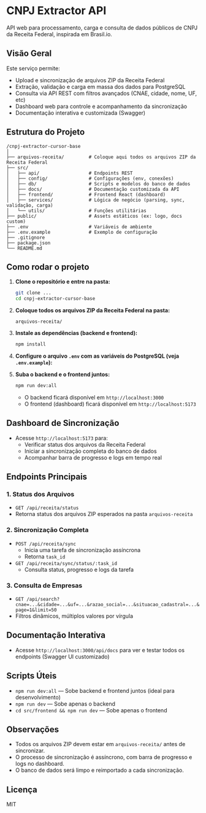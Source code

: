 # CNPJ Extractor API

API web para processamento, carga e consulta de dados públicos de CNPJ da Receita Federal, inspirada em Brasil.io.

## Visão Geral

Este serviço permite:
- Upload e sincronização de arquivos ZIP da Receita Federal
- Extração, validação e carga em massa dos dados para PostgreSQL
- Consulta via API REST com filtros avançados (CNAE, cidade, nome, UF, etc)
- Dashboard web para controle e acompanhamento da sincronização
- Documentação interativa e customizada (Swagger)

## Estrutura do Projeto

```
/cnpj-extractor-cursor-base
│
├── arquivos-receita/         # Coloque aqui todos os arquivos ZIP da Receita Federal
├── src/
│   ├── api/                  # Endpoints REST
│   ├── config/               # Configurações (env, conexões)
│   ├── db/                   # Scripts e modelos do banco de dados
│   ├── docs/                 # Documentação customizada da API
│   ├── frontend/             # Frontend React (dashboard)
│   ├── services/             # Lógica de negócio (parsing, sync, validação, carga)
│   └── utils/                # Funções utilitárias
├── public/                   # Assets estáticos (ex: logo, docs custom)
├── .env                      # Variáveis de ambiente
├── .env.example              # Exemplo de configuração
├── .gitignore
├── package.json
└── README.md
```

## Como rodar o projeto

1. **Clone o repositório e entre na pasta:**
   ```bash
   git clone ...
   cd cnpj-extractor-cursor-base
   ```

2. **Coloque todos os arquivos ZIP da Receita Federal na pasta:**
   ```
   arquivos-receita/
   ```

3. **Instale as dependências (backend e frontend):**
   ```bash
   npm install
   ```

4. **Configure o arquivo `.env` com as variáveis do PostgreSQL (veja `.env.example`):**

5. **Suba o backend e o frontend juntos:**
   ```bash
   npm run dev:all
   ```
   - O backend ficará disponível em `http://localhost:3000`
   - O frontend (dashboard) ficará disponível em `http://localhost:5173`

## Dashboard de Sincronização

- Acesse `http://localhost:5173` para:
  - Verificar status dos arquivos da Receita Federal
  - Iniciar a sincronização completa do banco de dados
  - Acompanhar barra de progresso e logs em tempo real

## Endpoints Principais

### 1. Status dos Arquivos
- `GET /api/receita/status`
- Retorna status dos arquivos ZIP esperados na pasta `arquivos-receita`

### 2. Sincronização Completa
- `POST /api/receita/sync`
  - Inicia uma tarefa de sincronização assíncrona
  - Retorna `task_id`
- `GET /api/receita/sync/status/:task_id`
  - Consulta status, progresso e logs da tarefa

### 3. Consulta de Empresas
- `GET /api/search?cnae=...&cidade=...&uf=...&razao_social=...&situacao_cadastral=...&page=1&limit=50`
- Filtros dinâmicos, múltiplos valores por vírgula

## Documentação Interativa
- Acesse `http://localhost:3000/api/docs` para ver e testar todos os endpoints (Swagger UI customizado)

## Scripts Úteis

- `npm run dev:all` — Sobe backend e frontend juntos (ideal para desenvolvimento)
- `npm run dev` — Sobe apenas o backend
- `cd src/frontend && npm run dev` — Sobe apenas o frontend

## Observações
- Todos os arquivos ZIP devem estar em `arquivos-receita/` antes de sincronizar.
- O processo de sincronização é assíncrono, com barra de progresso e logs no dashboard.
- O banco de dados será limpo e reimportado a cada sincronização.

## Licença
MIT
